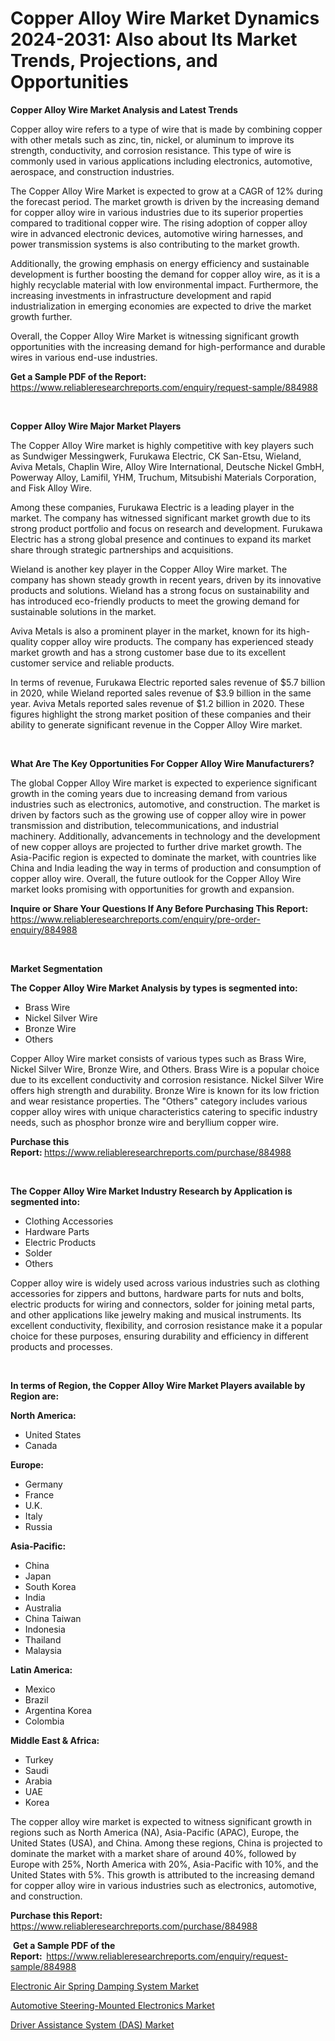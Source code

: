 <p><h1>Copper Alloy Wire Market Dynamics 2024-2031: Also about Its Market Trends, Projections, and Opportunities</h1></p><p><strong>Copper Alloy Wire Market Analysis and Latest Trends</strong></p>
<p><p>Copper alloy wire refers to a type of wire that is made by combining copper with other metals such as zinc, tin, nickel, or aluminum to improve its strength, conductivity, and corrosion resistance. This type of wire is commonly used in various applications including electronics, automotive, aerospace, and construction industries.</p><p>The Copper Alloy Wire Market is expected to grow at a CAGR of 12% during the forecast period. The market growth is driven by the increasing demand for copper alloy wire in various industries due to its superior properties compared to traditional copper wire. The rising adoption of copper alloy wire in advanced electronic devices, automotive wiring harnesses, and power transmission systems is also contributing to the market growth.</p><p>Additionally, the growing emphasis on energy efficiency and sustainable development is further boosting the demand for copper alloy wire, as it is a highly recyclable material with low environmental impact. Furthermore, the increasing investments in infrastructure development and rapid industrialization in emerging economies are expected to drive the market growth further.</p><p>Overall, the Copper Alloy Wire Market is witnessing significant growth opportunities with the increasing demand for high-performance and durable wires in various end-use industries.</p></p>
<p><strong>Get a Sample PDF of the Report:&nbsp;</strong> <a href="https://www.reliableresearchreports.com/enquiry/request-sample/884988">https://www.reliableresearchreports.com/enquiry/request-sample/884988</a></p>
<p>&nbsp;</p>
<p><strong>Copper Alloy Wire Major Market Players</strong></p>
<p><p>The Copper Alloy Wire market is highly competitive with key players such as Sundwiger Messingwerk, Furukawa Electric, CK San-Etsu, Wieland, Aviva Metals, Chaplin Wire, Alloy Wire International, Deutsche Nickel GmbH, Powerway Alloy, Lamifil, YHM, Truchum, Mitsubishi Materials Corporation, and Fisk Alloy Wire.</p><p>Among these companies, Furukawa Electric is a leading player in the market. The company has witnessed significant market growth due to its strong product portfolio and focus on research and development. Furukawa Electric has a strong global presence and continues to expand its market share through strategic partnerships and acquisitions.</p><p>Wieland is another key player in the Copper Alloy Wire market. The company has shown steady growth in recent years, driven by its innovative products and solutions. Wieland has a strong focus on sustainability and has introduced eco-friendly products to meet the growing demand for sustainable solutions in the market.</p><p>Aviva Metals is also a prominent player in the market, known for its high-quality copper alloy wire products. The company has experienced steady market growth and has a strong customer base due to its excellent customer service and reliable products.</p><p>In terms of revenue, Furukawa Electric reported sales revenue of $5.7 billion in 2020, while Wieland reported sales revenue of $3.9 billion in the same year. Aviva Metals reported sales revenue of $1.2 billion in 2020. These figures highlight the strong market position of these companies and their ability to generate significant revenue in the Copper Alloy Wire market.</p></p>
<p>&nbsp;</p>
<p><strong>What Are The Key Opportunities For Copper Alloy Wire Manufacturers?</strong></p>
<p><p>The global Copper Alloy Wire market is expected to experience significant growth in the coming years due to increasing demand from various industries such as electronics, automotive, and construction. The market is driven by factors such as the growing use of copper alloy wire in power transmission and distribution, telecommunications, and industrial machinery. Additionally, advancements in technology and the development of new copper alloys are projected to further drive market growth. The Asia-Pacific region is expected to dominate the market, with countries like China and India leading the way in terms of production and consumption of copper alloy wire. Overall, the future outlook for the Copper Alloy Wire market looks promising with opportunities for growth and expansion.</p></p>
<p><strong>Inquire or Share Your Questions If Any Before Purchasing This Report:</strong> <a href="https://www.reliableresearchreports.com/enquiry/pre-order-enquiry/884988">https://www.reliableresearchreports.com/enquiry/pre-order-enquiry/884988</a></p>
<p>&nbsp;</p>
<p><strong>Market Segmentation</strong></p>
<p><strong>The Copper Alloy Wire Market Analysis by types is segmented into:</strong></p>
<p><ul><li>Brass Wire</li><li>Nickel Silver Wire</li><li>Bronze Wire</li><li>Others</li></ul></p>
<p><p>Copper Alloy Wire market consists of various types such as Brass Wire, Nickel Silver Wire, Bronze Wire, and Others. Brass Wire is a popular choice due to its excellent conductivity and corrosion resistance. Nickel Silver Wire offers high strength and durability. Bronze Wire is known for its low friction and wear resistance properties. The "Others" category includes various copper alloy wires with unique characteristics catering to specific industry needs, such as phosphor bronze wire and beryllium copper wire.</p></p>
<p><strong>Purchase this Report:&nbsp;</strong><a href="https://www.reliableresearchreports.com/purchase/884988">https://www.reliableresearchreports.com/purchase/884988</a></p>
<p>&nbsp;</p>
<p><strong>The Copper Alloy Wire Market Industry Research by Application is segmented into:</strong></p>
<p><ul><li>Clothing Accessories</li><li>Hardware Parts</li><li>Electric Products</li><li>Solder</li><li>Others</li></ul></p>
<p><p>Copper alloy wire is widely used across various industries such as clothing accessories for zippers and buttons, hardware parts for nuts and bolts, electric products for wiring and connectors, solder for joining metal parts, and other applications like jewelry making and musical instruments. Its excellent conductivity, flexibility, and corrosion resistance make it a popular choice for these purposes, ensuring durability and efficiency in different products and processes.</p></p>
<p>&nbsp;</p>
<p><strong>In terms of Region, the Copper Alloy Wire Market Players available by Region are:</strong></p>
<p>
    <p> <strong> North America: </strong>
        <ul>
            <li>United States</li>
            <li>Canada</li>
        </ul>
        </p> 
    <p> <strong> Europe: </strong>
        <ul>
            <li>Germany</li>
            <li>France</li>
            <li>U.K.</li>
            <li>Italy</li>
            <li>Russia</li>
        </ul>
        </p> 
    <p> <strong> Asia-Pacific: </strong>
        <ul>
            <li>China</li>
            <li>Japan</li>
            <li>South Korea</li>
            <li>India</li>
            <li>Australia</li>
            <li>China Taiwan</li>
            <li>Indonesia</li>
            <li>Thailand</li>
            <li>Malaysia</li>
        </ul>
        </p> 
    <p> <strong> Latin America: </strong>
        <ul>
            <li>Mexico</li>
            <li>Brazil</li>
            <li>Argentina Korea</li>
            <li>Colombia</li>
        </ul>
        </p> 
    <p> <strong> Middle East & Africa: </strong>
        <ul>
            <li>Turkey</li>
            <li>Saudi</li>
            <li>Arabia</li>
            <li>UAE</li>
            <li>Korea</li>
        </ul>
    </p>
    </p>
<p><p>The copper alloy wire market is expected to witness significant growth in regions such as North America (NA), Asia-Pacific (APAC), Europe, the United States (USA), and China. Among these regions, China is projected to dominate the market with a market share of around 40%, followed by Europe with 25%, North America with 20%, Asia-Pacific with 10%, and the United States with 5%. This growth is attributed to the increasing demand for copper alloy wire in various industries such as electronics, automotive, and construction.</p></p>
<p><strong>Purchase this Report: </strong><a href="https://www.reliableresearchreports.com/purchase/884988">https://www.reliableresearchreports.com/purchase/884988</a></p>
<p>&nbsp;<strong>Get a Sample PDF of the Report:&nbsp;&nbsp;</strong><a href="https://www.reliableresearchreports.com/enquiry/request-sample/884988">https://www.reliableresearchreports.com/enquiry/request-sample/884988</a></p>
<p><strong></strong></p>
<p><p><a href="https://view.publitas.com/reportprime-1/electronic-air-spring-damping-system-market-analysis-and-market-size-global-industry-overview-market-segmentation-and-forecast-2023-to-2030/">Electronic Air Spring Damping System Market</a></p><p><a href="https://view.publitas.com/reportprime-1/automotive-steering-mounted-electronics-market-size-furnishes-valuable-information-encompassing-market-share-market-trends-and-projections-spanning-from-2023-to-2030/">Automotive Steering-Mounted Electronics Market</a></p><p><a href="https://view.publitas.com/reportprime-1/driver-assistance-system-das-market-provides-a-comprehensive-analysis-including-a-macro-overview-of-the-market-as-well-as-micro-details-such-as-market-size-and-competitive-landscape/">Driver Assistance System (DAS) Market</a></p></p>